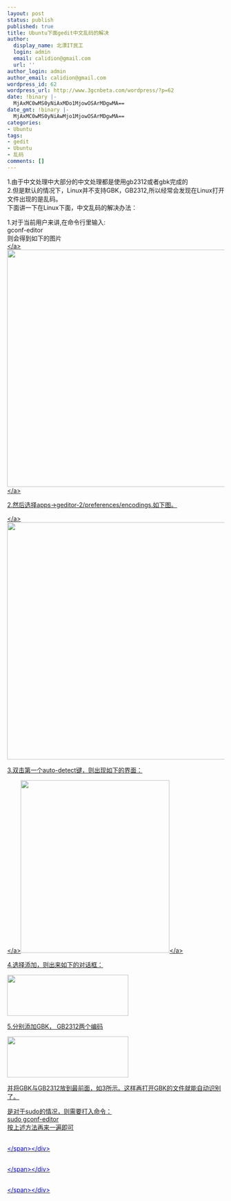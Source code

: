 ```yaml
---
layout: post
status: publish
published: true
title: Ubuntu下面gedit中文乱码的解决
author:
  display_name: 北漂IT民工
  login: admin
  email: calidion@gmail.com
  url: ''
author_login: admin
author_email: calidion@gmail.com
wordpress_id: 62
wordpress_url: http://www.3gcnbeta.com/wordpress/?p=62
date: !binary |-
  MjAxMC0wMS0yNiAxMDo1MjowOSArMDgwMA==
date_gmt: !binary |-
  MjAxMC0wMS0yNiAwMjo1MjowOSArMDgwMA==
categories:
- Ubuntu
tags:
- gedit
- Ubuntu
- 乱码
comments: []
---
```

<p>1.由于中文处理中大部分的中文处理都是使用gb2312或者gbk完成的<br />
2.但是默认的情况下，Linux并不支持GBK，GB2312,所以经常会发现在Linux打开文件出现的是乱码。<br />
下面讲一下在Linux下面，中文乱码的解决办法：</p>
<p>1.对于当前用户来讲,在命令行里输入:<br />
gconf-editor<br />
则会得到如下的图片<br />
<a href="http:&#47;&#47;www.3gcnbeta.com&#47;wordpress&#47;wp-content&#47;uploads&#47;2010&#47;01&#47;721420365310889234.jpg"><&#47;a><a href="http:&#47;&#47;www.3gcnbeta.com&#47;wordpress&#47;wp-content&#47;uploads&#47;2010&#47;01&#47;1931481290190170444.jpg"><img class="aligncenter size-full wp-image-81" title="1931481290190170444" src="http:&#47;&#47;www.3gcnbeta.com&#47;wordpress&#47;wp-content&#47;uploads&#47;2010&#47;01&#47;1931481290190170444.jpg" alt="" width="700" height="550" &#47;><&#47;a></p>
<p>2.然后选择apps->geditor-2&#47;preferences&#47;encodings.如下图。</p>
<p><a href="http:&#47;&#47;www.3gcnbeta.com&#47;wordpress&#47;wp-content&#47;uploads&#47;2010&#47;01&#47;823314306880051668.jpg"><&#47;a><img title="721420365310889234" src="http:&#47;&#47;www.3gcnbeta.com&#47;wordpress&#47;wp-content&#47;uploads&#47;2010&#47;01&#47;721420365310889234.jpg" alt="" width="700" height="550" &#47;></p>
<p>3.双击第一个auto-detect键，则出现如下的界面：</p>
<p><a href="http:&#47;&#47;www.3gcnbeta.com&#47;wordpress&#47;wp-content&#47;uploads&#47;2010&#47;01&#47;1948369788792509648.jpg"><&#47;a><a href="http:&#47;&#47;www.3gcnbeta.com&#47;wordpress&#47;wp-content&#47;uploads&#47;2010&#47;01&#47;3212192434222392812.jpg"><img class="aligncenter size-full wp-image-80" title="3212192434222392812" src="http:&#47;&#47;www.3gcnbeta.com&#47;wordpress&#47;wp-content&#47;uploads&#47;2010&#47;01&#47;3212192434222392812.jpg" alt="" width="345" height="400" &#47;><&#47;a></p>
<p>4.选择添加，则出来如下的对话框：</p>
<p><img title="823314306880051668" src="http:&#47;&#47;www.3gcnbeta.com&#47;wordpress&#47;wp-content&#47;uploads&#47;2010&#47;01&#47;823314306880051668.jpg" alt="" width="281" height="95" &#47;></p>
<p>5.分别添加GBK， GB2312两个编码</p>
<p><img title="1948369788792509648" src="http:&#47;&#47;www.3gcnbeta.com&#47;wordpress&#47;wp-content&#47;uploads&#47;2010&#47;01&#47;1948369788792509648.jpg" alt="" width="281" height="95" &#47;></p>
<p>并将GBK与GB2312放到最前面，如3所示。这样再打开GBK的文件就能自动识别了。</p>
<p>是对于sudo的情况，则需要打入命令：<br />
sudo gconf-editor<br />
按上述方法再来一遍即可</p>
<div><span style="color: #0000ee; -webkit-text-decorations-in-effect: underline;"><br />
<&#47;span><&#47;div></p>
<div><span style="color: #0000ee; -webkit-text-decorations-in-effect: underline;"><br />
<&#47;span><&#47;div></p>
<div><span style="color: #0000ee; -webkit-text-decorations-in-effect: underline;"><br />
<&#47;span><&#47;div></p>
